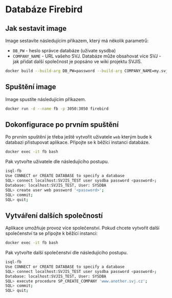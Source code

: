 # Databáze Firebird

## Jak sestavit image

Image sestavíte následujícím příkazem, který má několik parametrů:

* `DB_PW` - heslo správce databáze (uživate sysdba)
* `COMPANY_NAME` - URL vašeho SVJ. Databáze může obsahovat více SVJ - jak přidat další společnost je popsáno ve wiki projektu SVJIS.

```sh
docker build --build-arg DB_PW=password --build-arg COMPANY_NAME=my.svj.com -t firebird .
```

## Spuštění image

Image spustíte následujícím příkazem.

```sh
docker run -d --name fb -p 3050:3050 firebird
```

## Dokonfigurace po prvním spuštění

Po prvním spuštění je třeba ještě vytvořit uživatele `web` kterým bude k databazi přistupovat aplikace. Připojte se k běžící instanci databáze. 

```sh
docker exec -it fb bash
```

Pak vytvořte uživatele dle následujícího postupu.

```sh
isql-fb
Use CONNECT or CREATE DATABASE to specify a database
SQL> connect localhost:SVJIS_TEST user sysdba password <password>;
Database: localhost:SVJIS_TEST, User: SYSDBA
SQL> create user web password '<password>';
SQL> commit;
SQL> quit;
```

## Vytváření dalších společností

Aplikace umožňuje provoz více společenství. Pokud chcete vytvořit další společenství ta se připojte k běžící instanci:

```sh
docker exec -it fb bash
```

Pak vytvořte další společenství dle následujícího postupu.

```sh
isql-fb
Use CONNECT or CREATE DATABASE to specify a database
SQL> connect localhost:SVJIS_TEST user sysdba password <password>;
Database: localhost:SVJIS_TEST, User: SYSDBA
SQL> execute procedure SP_CREATE_COMPANY 'www.another.svj.cz';
SQL> commit;
SQL> quit;
```

